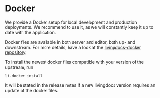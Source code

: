 # Docker

We provide a Docker setup for local development and production deployments. 
We recommend to use it, as we will constantly keep it up to date with the application.
 
Docker files are available in both server and editor, both up- and downstream. 
For more details, have a look at the [livingdocs-docker repository](https://github.com/upfrontIO/livingdocs-docker).

To install the newest docker files compatible with your version of the upstream, run
```
li-docker install
```

It will be stated in the release notes if a new livingdocs version requires an update of the docker files. 

